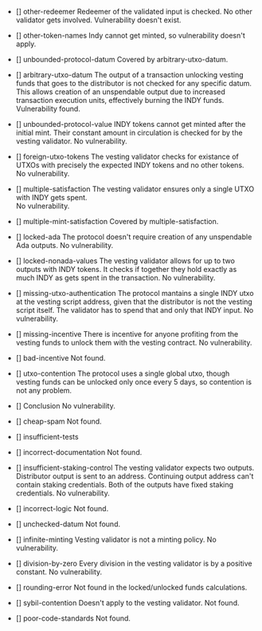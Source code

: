 
- [] other-redeemer
Redeemer of the validated input is checked. No other validator gets involved. 
Vulnerability doesn't exist.

- [] other-token-names
Indy cannot get minted, so vulnerability doesn't apply.

- [] unbounded-protocol-datum
Covered by arbitrary-utxo-datum.

- [] arbitrary-utxo-datum
The output of a transaction unlocking vesting funds that goes to the distributor is not checked for any specific datum.
This allows creation of an unspendable output due to increased transaction execution units, effectively burning the INDY funds.
Vulnerability found.

- [] unbounded-protocol-value
INDY tokens cannot get minted after the initial mint. Their constant amount in circulation is checked for by the vesting validator.
No vulnerability.

- [] foreign-utxo-tokens
The vesting validator checks for existance of UTXOs with precisely the expected INDY tokens and no other tokens.
No vulnerability.

- [] multiple-satisfaction
The vesting validator ensures only a single UTXO with INDY gets spent.  
No vulnerability.

- [] multiple-mint-satisfaction
Covered by multiple-satisfaction.

- [] locked-ada
The protocol doesn't require creation of any unspendable Ada outputs.
No vulnerability.

- [] locked-nonada-values
The vesting validator allows for up to two outputs with INDY tokens. It checks if together they hold exactly as much INDY as gets spent in the transaction.
No vulnerability.

- [] missing-utxo-authentication
The protocol mantains a single INDY utxo at the vesting script address, given that the distributor is not the vesting script itself. The validator has to spend that and only that INDY input.
No vulnerability.

- [] missing-incentive
There is incentive for anyone profiting from the vesting funds to unlock them with the vesting contract.
No vulnerability.

- [] bad-incentive
Not found.

- [] utxo-contention
The protocol uses a single global utxo, though vesting funds can be unlocked only once every 5 days, so contention is not any problem.
- [] Conclusion
No vulnerability.

- [] cheap-spam
Not found.

- [] insufficient-tests

- [] incorrect-documentation
Not found.

- [] insufficient-staking-control
The vesting validator expects two outputs. Distributor output is sent to an address. Continuing output address can't contain staking credentials. Both of the outputs have fixed staking credentials.
No vulnerability.

- [] incorrect-logic
Not found.

- [] unchecked-datum
Not found.

- [] infinite-minting
Vesting validator is not a minting policy.
No vulnerability.

- [] division-by-zero
Every division in the vesting validator is by a positive constant.
No vulnerability.

- [] rounding-error
Not found in the locked/unlocked funds calculations.

- [] sybil-contention
Doesn't apply to the vesting validator.
Not found.

- [] poor-code-standards
Not found.